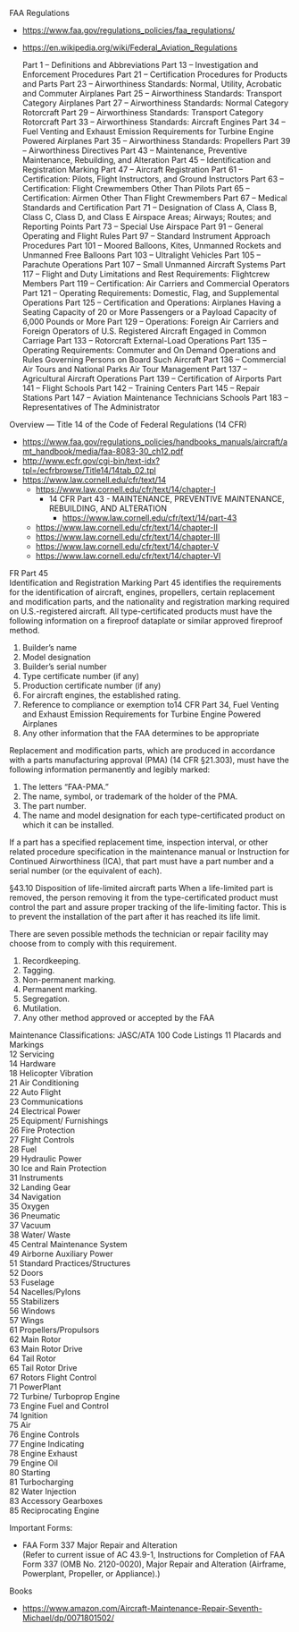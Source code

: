 
FAA Regulations
* https://www.faa.gov/regulations_policies/faa_regulations/

* https://en.wikipedia.org/wiki/Federal_Aviation_Regulations 


    Part 1 – Definitions and Abbreviations
    Part 13 – Investigation and Enforcement Procedures
    Part 21 – Certification Procedures for Products and Parts
    Part 23 – Airworthiness Standards: Normal, Utility, Acrobatic and Commuter Airplanes
    Part 25 – Airworthiness Standards: Transport Category Airplanes
    Part 27 – Airworthiness Standards: Normal Category Rotorcraft
    Part 29 – Airworthiness Standards: Transport Category Rotorcraft
    Part 33 – Airworthiness Standards: Aircraft Engines
    Part 34 – Fuel Venting and Exhaust Emission Requirements for Turbine Engine Powered Airplanes
    Part 35 – Airworthiness Standards: Propellers
    Part 39 – Airworthiness Directives
    Part 43 – Maintenance, Preventive Maintenance, Rebuilding, and Alteration
    Part 45 – Identification and Registration Marking
    Part 47 – Aircraft Registration
    Part 61 – Certification: Pilots, Flight Instructors, and Ground Instructors
    Part 63 – Certification: Flight Crewmembers Other Than Pilots
    Part 65 – Certification: Airmen Other Than Flight Crewmembers
    Part 67 – Medical Standards and Certification
    Part 71 – Designation of Class A, Class B, Class C, Class D, and Class E Airspace Areas; Airways; Routes; and Reporting Points
    Part 73 – Special Use Airspace
    Part 91 – General Operating and Flight Rules
    Part 97 – Standard Instrument Approach Procedures
    Part 101 – Moored Balloons, Kites, Unmanned Rockets and Unmanned Free Balloons
    Part 103 – Ultralight Vehicles
    Part 105 – Parachute Operations
    Part 107 – Small Unmanned Aircraft Systems
    Part 117 – Flight and Duty Limitations and Rest Requirements: Flightcrew Members
    Part 119 – Certification: Air Carriers and Commercial Operators
    Part 121 – Operating Requirements: Domestic, Flag, and Supplemental Operations
    Part 125 – Certification and Operations: Airplanes Having a Seating Capacity of 20 or More Passengers or a Payload Capacity of 6,000 Pounds or More
    Part 129 – Operations: Foreign Air Carriers and Foreign Operators of U.S. Registered Aircraft Engaged in Common Carriage
    Part 133 – Rotorcraft External-Load Operations
    Part 135 – Operating Requirements: Commuter and On Demand Operations and Rules Governing Persons on Board Such Aircraft
    Part 136 – Commercial Air Tours and National Parks Air Tour Management
    Part 137 – Agricultural Aircraft Operations
    Part 139 – Certification of Airports
    Part 141 – Flight Schools
    Part 142 – Training Centers
    Part 145 – Repair Stations
    Part 147 – Aviation Maintenance Technicians Schools
    Part 183 – Representatives of The Administrator

    
Overview — Title 14 of the Code of Federal Regulations (14 CFR)
* https://www.faa.gov/regulations_policies/handbooks_manuals/aircraft/amt_handbook/media/faa-8083-30_ch12.pdf
* http://www.ecfr.gov/cgi-bin/text-idx?tpl=/ecfrbrowse/Title14/14tab_02.tpl
* https://www.law.cornell.edu/cfr/text/14
  * https://www.law.cornell.edu/cfr/text/14/chapter-I
    * 14 CFR Part 43 - MAINTENANCE, PREVENTIVE MAINTENANCE, REBUILDING, AND ALTERATION
      * https://www.law.cornell.edu/cfr/text/14/part-43 
  * https://www.law.cornell.edu/cfr/text/14/chapter-II
  * https://www.law.cornell.edu/cfr/text/14/chapter-III
  * https://www.law.cornell.edu/cfr/text/14/chapter-V
  * https://www.law.cornell.edu/cfr/text/14/chapter-VI


FR Part 45   
Identification and Registration Marking Part 45 identifies the requirements for the identification of aircraft, engines, propellers, certain replacement and modification parts, and the nationality and registration marking required on U.S.-registered aircraft. All type-certificated products must have the following information on a fireproof dataplate or similar approved fireproof method.
  1.  Builder’s name
  2.  Model designation
  3.  Builder’s serial number
  4.  Type certificate number (if any)
  5.  Production certificate number (if any)
  6.  For aircraft engines, the established rating.
  7.  Reference to compliance or exemption to14 CFR Part 34, Fuel Venting and Exhaust Emission Requirements for Turbine Engine Powered Airplanes
  8.  Any other information that the FAA determines to be appropriate


Replacement and modification parts, which are produced in accordance with a parts manufacturing approval (PMA) (14 CFR §21.303), must have the following information permanently and legibly marked:
  1.  The letters “FAA-PMA.”
  2.  The name, symbol, or trademark of the holder of the PMA.
  3.  The part number.
  4.  The name and model designation for each type-certificated product on which it can be installed.


If a part has a specified replacement time, inspection interval, or other related procedure specification in the maintenance manual or Instruction for Continued Airworthiness (ICA), that part must have a part number and a serial number (or the equivalent of each).


§43.10 Disposition of life-limited aircraft parts 
When a life-limited part is removed, the person removing it from the type-certificated product must control the part and assure proper tracking of the life-limiting 
factor. This is to prevent the installation of the part after it has reached its life limit.

There are seven possible methods the technician or repair facility may choose from to comply with this requirement.
  1.  Recordkeeping.
  2.  Tagging.
  3.  Non-permanent marking.
  4.  Permanent marking.
  5.  Segregation.
  6.  Mutilation.
  7.  Any other method approved or accepted by the FAA
  

Maintenance Classifications: JASC/ATA 100 Code Listings
11 Placards and Markings  
12 Servicing  
14 Hardware  
18 Helicopter Vibration                            
21 Air Conditioning  
22 Auto Flight  
23 Communications   
24 Electrical Power   
25 Equipment/ Furnishings  
26 Fire Protection  
27 Flight Controls   
28 Fuel   
29 Hydraulic Power  
30 Ice and Rain Protection  
31 Instruments   
32 Landing Gear  
34 Navigation  
35 Oxygen  
36 Pneumatic  
37 Vacuum   
38 Water/ Waste  
45 Central Maintenance System  
49 Airborne Auxiliary Power   
51 Standard Practices/Structures    
52 Doors  
53 Fuselage  
54 Nacelles/Pylons   
55 Stabilizers   
56 Windows                
57 Wings  
61 Propellers/Propulsors  
62 Main Rotor   
63 Main Rotor Drive  
64 Tail Rotor  
65 Tail Rotor Drive  
67 Rotors Flight Control  
71 PowerPlant  
72 Turbine/ Turboprop Engine  
73 Engine Fuel and Control   
74 Ignition  
75 Air  
76 Engine Controls   
77 Engine Indicating  
78 Engine Exhaust  
79 Engine Oil  
80 Starting  
81 Turbocharging                                               
82 Water Injection  
83 Accessory Gearboxes  
85 Reciprocating Engine   


Important Forms:
* FAA Form 337 Major Repair and Alteration  
(Refer to current issue of AC 43.9-1, Instructions for Completion of FAA Form 337 (OMB No. 2120-0020), Major Repair and Alteration (Airframe, Powerplant, Propeller, or Appliance).)




Books
* https://www.amazon.com/Aircraft-Maintenance-Repair-Seventh-Michael/dp/0071801502/

